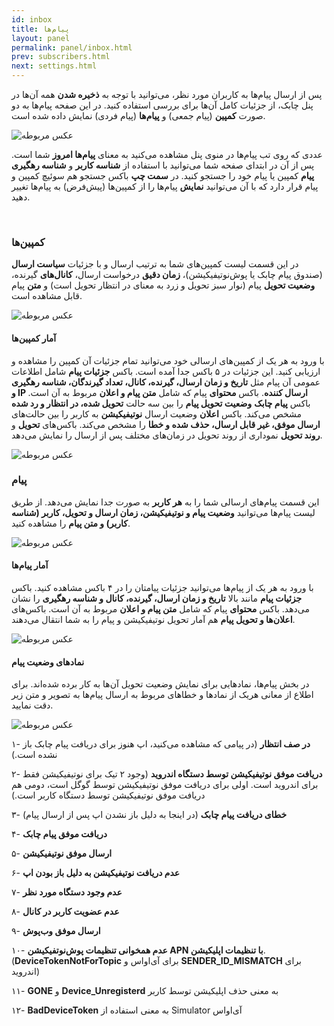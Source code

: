 ```yaml
---
id: inbox
title: پیام‌ها
layout: panel
permalink: panel/inbox.html
prev: subscribers.html
next: settings.html
---
```


پس از ارسال پیام‌ها به کاربران مورد نظر، می‌توانید با توجه به **ذخیره شدن** همه آن‌ها در پنل چابک، از جزئیات کامل آن‌ها برای بررسی استفاده کنید. در این صفحه پیام‌ها به دو صورت **کمپین** (پیام جمعی) و **پیام‌ها** (پیام فردی) نمایش داده شده است.

![عکس مربوطه](http://uupload.ir/files/617r_inbox1.png)

عددی که روی تب پیام‌ها در منوی پنل مشاهده می‌کنید به معنای **پیام‌ها امروز** شما است. پس از آن در ابتدای صفحه شما می‌توانید با استفاده از **شناسه کاربر** و **شناسه رهگیری پیام** کمپین یا پیام خود را جستجو کنید. در **سمت چپ** باکس جستجو هم سوئیچ کمپین و پیام قرار دارد که با آن می‌توانید **نمایش** پیام‌ها را از کمپین‌ها (پیش‌فرض) به پیام‌ها تغییر دهید. 

<Br>

### کمپین‌ها

در این قسمت لیست کمپین‌های شما به ترتیب ارسال و با جزئیات **سیاست ارسال** (صندوق پیام چابک یا پوش‌نوتیفیکیشن)، **زمان دقیق** درخواست ارسال، **کانال‌های** گیرنده، **وضعیت تحویل** پیام (نوار سبز تحویل و زرد به معنای در انتظار تحویل است) و **متن** پیام قابل مشاهده است.

![عکس مربوطه](http://uupload.ir/files/7erv_campaign.png)

#### آمار کمپین‌ها

با ورود به هر یک از کمپین‌های ارسالی خود می‌توانید تمام جزئیات آن کمپین را مشاهده و ارزیابی کنید. این جزئیات در ۵ باکس جدا آمده است. باکس **جزئیات پیام** شامل اطلاعات عمومی آن پیام مثل **تاریخ و زمان ارسال، گیرنده، کانال، تعداد گیرندگان، شناسه رهگیری و IP ارسال کننده**. باکس **محتوای** پیام که شامل **متن پیام و اعلان** مربوط به آن است. باکس **پیام چابک** **وضعیت تحویل پیام** را بین سه حالت **تحویل شده، در انتظار و رد شده** مشخص می‌کند. باکس **اعلان** وضعیت ارسال **نوتیفیکیشن** به کاربر را بین حالت‌های **ارسال موفق، غیر قابل ارسال، حذف شده و خطا** را مشخص می‌کند. باکس‌های **تحویل** و **روند تحویل** نموداری از روند تحویل در زمان‌های مختلف پس از ارسال را نمایش می‌دهد.

![عکس مربوطه](http://uupload.ir/files/uirk_campaign-analytics.png)


### پیام

این قسمت پیام‌های ارسالی شما را به **هر کاربر** به صورت جدا نمایش می‌دهد. از طریق لیست پیام‌ها می‌توانید **وضعیت پیام و نوتیفیکیشن، زمان ارسال و تحویل، کاربر (شناسه کاربر) و متن پیام** را مشاهده کنید.

![عکس مربوطه](http://uupload.ir/files/9q2_inbox.png)

#### آمار پیام‌ها

با ورود به هر یک از پیام‌ها می‌توانید جزئیات پیامتان را در ۴ باکس مشاهده کنید. باکس **جزئیات پیام** مانند بالا **تاریخ و زمان ارسال، گیرنده، کانال و شناسه رهگیری** را نشان می‌دهد. باکس **محتوای** پیام که شامل **متن پیام و اعلان** مربوط به آن است. باکس‌های **اعلان‌ها و تحویل پیام** هم آمار تحویل نوتیفیکیشن و پیام را به شما انتقال می‌دهند.

![عکس مربوطه](http://uupload.ir/files/x9bn_inbox-analytics.png)

#### نمادهای وضعیت پیام

در بخش پیام‌ها، نمادهایی برای نمایش وضعیت تحویل آن‌ها به کار برده شده‌اند. برای اطلاع از معانی هریک از نمادها و خطاهای مربوط به ارسال پیام‌ها به تصویر و متن زیر دقت نمایید.

![عکس مربوطه](http://uupload.ir/files/53c3_signs.png)

۱- **در صف انتظار** (در پیامی که مشاهده می‌کنید، اپ هنوز برای دریافت پیام چابک باز نشده است.)

۲- **دریافت موفق نوتیفیکیشن توسط دستگاه اندروید** (وجود ۲ تیک برای نوتیفیکیشن فقط برای اندروید است. اولی برای دریافت موفق نوتیفیکیشن توسط گوگل است، دومی هم دریافت موفق نوتیفیکیشن توسط دستگاه کاربر است.)

۳- **خطای دریافت پیام چابک** (در اینجا به دلیل باز نشدن اپ پس از ارسال پیام)

۴- **دریافت موفق پیام چابک**

۵- **ارسال موفق نوتیفیکیشن**

۶- **عدم دریافت نوتیفیکیشن به دلیل باز بودن اپ**

۷- **عدم وجود دستگاه مورد نظر**

۸- **عدم عضویت کاربر در کانال**

۹- **ارسال موفق وب‌پوش**

۱۰- **عدم همخوانی تنظیمات پوش‌نوتفیکیشن APN با تنظیمات اپلیکیشن**. (**DeviceTokenNotForTopic** برای آی‌اواس و **SENDER_ID_MISMATCH** 
 برای اندروید)

۱۱- **GONE** و **Device_Unregisterd** به معنی حذف اپلیکیشن توسط کاربر

۱۲- ‌‌‌‌‌‌‌**BadDeviceToken** به معنی استفاده از Simulator آی‌اواس
